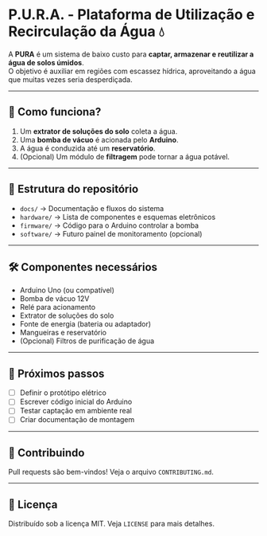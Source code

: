 # P.U.R.A. - Plataforma de Utilização e Recirculação da Água 💧

A **PURA** é um sistema de baixo custo para **captar, armazenar e reutilizar a água de solos úmidos**.  
O objetivo é auxiliar em regiões com escassez hídrica, aproveitando a água que muitas vezes seria desperdiçada.

---

## 🔧 Como funciona?
1. Um **extrator de soluções do solo** coleta a água.
2. Uma **bomba de vácuo** é acionada pelo **Arduino**.
3. A água é conduzida até um **reservatório**.
4. (Opcional) Um módulo de **filtragem** pode tornar a água potável.

---

## 📂 Estrutura do repositório
- `docs/` → Documentação e fluxos do sistema  
- `hardware/` → Lista de componentes e esquemas eletrônicos  
- `firmware/` → Código para o Arduino controlar a bomba  
- `software/` → Futuro painel de monitoramento (opcional)  

---

## 🛠️ Componentes necessários
- Arduino Uno (ou compatível)
- Bomba de vácuo 12V
- Relé para acionamento
- Extrator de soluções do solo
- Fonte de energia (bateria ou adaptador)
- Mangueiras e reservatório
- (Opcional) Filtros de purificação de água

---

## 🚀 Próximos passos
- [ ] Definir o protótipo elétrico
- [ ] Escrever código inicial do Arduino
- [ ] Testar captação em ambiente real
- [ ] Criar documentação de montagem

---

## 🤝 Contribuindo
Pull requests são bem-vindos! Veja o arquivo `CONTRIBUTING.md`.

---

## 📜 Licença
Distribuído sob a licença MIT. Veja `LICENSE` para mais detalhes.
